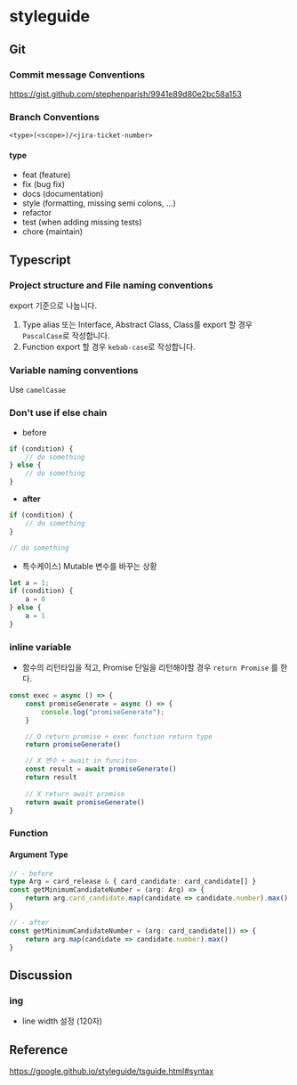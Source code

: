 # styleguide

## Git

### Commit message Conventions

<https://gist.github.com/stephenparish/9941e89d80e2bc58a153>

### Branch Conventions

`<type>(<scope>)/<jira-ticket-number>`

#### type

- feat (feature)
- fix (bug fix)
- docs (documentation)
- style (formatting, missing semi colons, …)
- refactor
- test (when adding missing tests)
- chore (maintain)

## Typescript

### Project structure and File naming conventions

export 기준으로 나눕니다.

1. Type alias 또는 Interface, Abstract Class, Class를 export 할 경우 `PascalCase`로 작성합니다.
2. Function export 할 경우 `kebab-case`로 작성합니다.

### Variable naming conventions

Use `camelCasae`

### Don't use if else chain

- before

```javascript
if (condition) {
    // do something
} else {
    // do something
}
```

- **after**

```javascript
if (condition) {
    // do something
}

// do something
```

- 특수케이스) Mutable 변수를 바꾸는 상황

```javascript
let a = 1;
if (condition) {
    a = 0
} else {
    a = 1
}
```

### inline variable

- 함수의 리턴타입을 적고, Promise 단일을 리턴해야할 경우 `return Promise` 를 한다.

```javascript
const exec = async () => {
    const promiseGenerate = async () => {
        console.log("promiseGenerate");
    }

    // O return promise + exec function return type
    return promiseGenerate()

    // X 변수 + await in funciton
    const result = await promiseGenerate()
    return result
 
    // X return await promise 
    return await promiseGenerate()
}
```

### Function

#### Argument Type

```typescript
// - before
type Arg = card_release & { card_candidate: card_candidate[] }
const getMinimumCandidateNumber = (arg: Arg) => {
    return arg.card_candidate.map(candidate => candidate.number).max()
}

// - after
const getMinimumCandidateNumber = (arg: card_candidate[]) => {
    return arg.map(candidate => candidate.number).max()
}

```

## Discussion

### ing

- line width 설정 (120자)

## Reference

<https://google.github.io/styleguide/tsguide.html#syntax>
